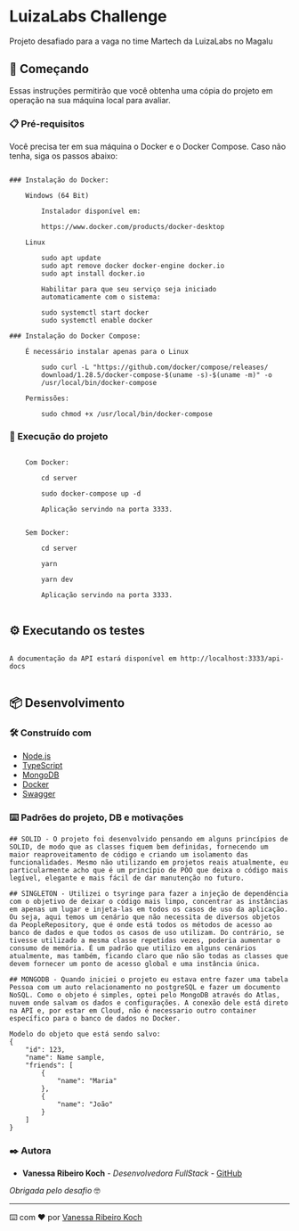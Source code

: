 # LuizaLabs Challenge

Projeto desafiado para a vaga no time Martech da LuizaLabs no Magalu

## 🚀 Começando

Essas instruções permitirão que você obtenha uma cópia do projeto em operação na sua máquina local para avaliar.

### 📋 Pré-requisitos

Você precisa ter em sua máquina o Docker e o Docker Compose. Caso não tenha, siga os passos abaixo:

```

### Instalação do Docker: 

    Windows (64 Bit)

        Instalador disponível em:
            
        https://www.docker.com/products/docker-desktop

    Linux

        sudo apt update
        sudo apt remove docker docker-engine docker.io
        sudo apt install docker.io

        Habilitar para que seu serviço seja iniciado 
        automaticamente com o sistema:

        sudo systemctl start docker
        sudo systemctl enable docker

### Instalação do Docker Compose:

    É necessário instalar apenas para o Linux
        
        sudo curl -L "https://github.com/docker/compose/releases/
        download/1.28.5/docker-compose-$(uname -s)-$(uname -m)" -o
        /usr/local/bin/docker-compose

    Permissões:

        sudo chmod +x /usr/local/bin/docker-compose

```

### 🔧 Execução do projeto

```

    Com Docker:

        cd server

        sudo docker-compose up -d 
        
        Aplicação servindo na porta 3333.


    Sem Docker:
    
        cd server

        yarn

        yarn dev

        Aplicação servindo na porta 3333.
        
```

## ⚙️ Executando os testes

```

A documentação da API estará disponível em http://localhost:3333/api-docs


```

## 📦 Desenvolvimento 


### 🛠️ Construído com

* [Node.js](https://nodejs.org/en/)
* [TypeScript](https://www.typescriptlang.org/)
* [MongoDB](https://www.mongodb.com/pt-br/)
* [Docker](https://www.docker.com/)
* [Swagger](https://swagger.io/)

### ⌨️ Padrões do projeto, DB e motivações

    ## SOLID - O projeto foi desenvolvido pensando em alguns princípios de SOLID, de modo que as classes fiquem bem definidas, fornecendo um maior reaproveitamento de código e criando um isolamento das funcionalidades. Mesmo não utilizando em projetos reais atualmente, eu particularmente acho que é um princípio de POO que deixa o código mais legível, elegante e mais fácil de dar manutenção no futuro.

    ## SINGLETON - Utilizei o tsyringe para fazer a injeção de dependência com o objetivo de deixar o código mais limpo, concentrar as instâncias em apenas um lugar e injeta-las em todos os casos de uso da aplicação. Ou seja, aqui temos um cenário que não necessita de diversos objetos da PeopleRepository, que é onde está todos os métodos de acesso ao banco de dados e que todos os casos de uso utilizam. Do contrário, se tivesse utilizado a mesma classe repetidas vezes, poderia aumentar o consumo de memória. É um padrão que utilizo em alguns cenários atualmente, mas também, ficando claro que não são todas as classes que devem fornecer um ponto de acesso global e uma instância única.

    ## MONGODB - Quando iniciei o projeto eu estava entre fazer uma tabela Pessoa com um auto relacionamento no postgreSQL e fazer um documento NoSQL. Como o objeto é simples, optei pelo MongoDB através do Atlas, nuvem onde salvam os dados e configurações. A conexão dele está direto na API e, por estar em Cloud, não é necessario outro container específico para o banco de dados no Docker.

    Modelo do objeto que está sendo salvo:
    {
        "id": 123,
        "name": Name sample,
        "friends": [
            {
                "name": "Maria"
            },
            {
                "name": "João"
            }
        ]
    }

### ✒️ Autora

* **Vanessa Ribeiro Koch** - *Desenvolvedora FullStack* - [GitHub](https://github.com/vanessakoch)

*Obrigada pelo desafio* 🤓

---
⌨️ com ❤️ por [Vanessa Ribeiro Koch](https://github.com/vanessakoch)

